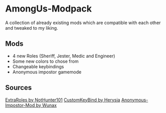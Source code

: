 # AmongUs-Modpack
A collection of already existing mods which are compatible with each other and tweaked to my liking.

## Mods
- 4 new Roles (Sheriff, Jester, Medic and Engineer)
- Some new colors to chose from
- Changeable keybindings
- Anonymous impostor gamemode

## Sources
[ExtraRoles by NotHunter101](https://github.com/NotHunter101/ExtraRolesAmongUs)
[CustomKeyBind by Herysia](https://github.com/Herysia/CustomKeyBinds)
[Anonymous-Impostor-Mod by Wunax](https://github.com/Wunax/Among-Us-Anonymous-Impostors-Mod)
